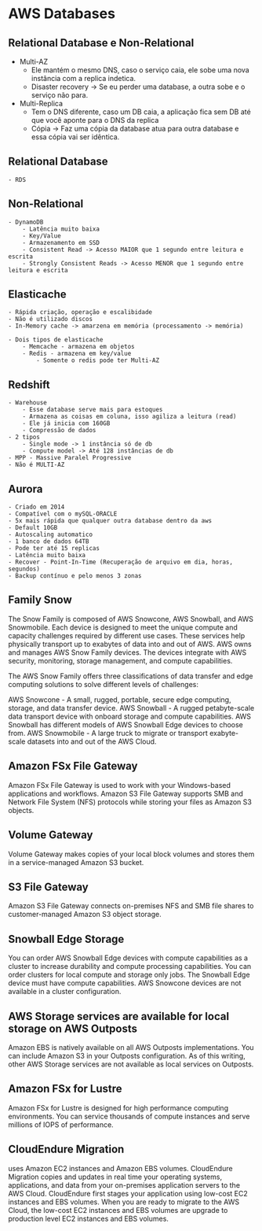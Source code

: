 # AWS Databases

## Relational Database e Non-Relational
- Multi-AZ  
    - Ele mantém o mesmo DNS, caso o serviço caia, ele sobe uma nova instância com a replica indetica. 
    - Disaster recovery
        -> Se eu perder uma database, a outra sobe e o serviço não para.
- Multi-Replica
    - Tem o DNS diferente, caso um DB caia, a aplicação fica sem DB até que você aponte para o DNS da replica
    - Cópia
        -> Faz uma cópia da database atua para outra database e essa cópia vai ser idêntica. 


## Relational Database
    - RDS

## Non-Relational
    - DynamoDB
        - Latência muito baixa
        - Key/Value
        - Armazenamento em SSD
        - Consistent Read -> Acesso MAIOR que 1 segundo entre leitura e escrita
        - Strongly Consistent Reads -> Acesso MENOR que 1 segundo entre leitura e escrita


## Elasticache
    - Rápida criação, operação e escalibidade 
    - Não é utilizado discos
    - In-Memory cache -> amarzena em memória (processamento -> memória)
    
    - Dois tipos de elasticache
        - Memcache - armazena em objetos 
        - Redis - armazena em key/value 
            - Somente o redis pode ter Multi-AZ

## Redshift
    - Warehouse 
        - Esse database serve mais para estoques
        - Armazena as coisas em coluna, isso agiliza a leitura (read)
        - Ele já inicia com 160GB
        - Compressão de dados
    - 2 tipos
        - Single mode -> 1 instância só de db
        - Compute model -> Até 128 instâncias de db
    - MPP - Massive Paralel Progressive
    - Não é MULTI-AZ

## Aurora
    - Criado em 2014
    - Compatível com o mySQL-ORACLE
    - 5x mais rápida que qualquer outra database dentro da aws
    - Default 10GB
    - Autoscaling automatico
    - 1 banco de dados 64TB
    - Pode ter até 15 replicas 
    - Latência muito baixa 
    - Recover - Point-In-Time (Recuperação de arquivo em dia, horas, segundos)
    - Backup contínuo e pelo menos 3 zonas


## Family Snow
The Snow Family is composed of AWS Snowcone, AWS Snowball, and AWS Snowmobile. Each device is designed to meet the unique compute and capacity challenges required by different use cases. These services help physically transport up to exabytes of data into and out of AWS. AWS owns and manages AWS Snow Family devices. The devices integrate with AWS security, monitoring, storage management, and compute capabilities. 

The AWS Snow Family offers three classifications of data transfer and edge computing solutions to solve different levels of challenges:

AWS Snowcone - A small, rugged, portable, secure edge computing, storage, and data transfer device.
AWS Snowball - A rugged petabyte-scale data transport device with onboard storage and compute capabilities. AWS Snowball has different models of AWS Snowball Edge devices to choose from.
AWS Snowmobile -  A large truck to migrate or transport exabyte-scale datasets into and out of the AWS Cloud. 


## Amazon FSx File Gateway
Amazon FSx File Gateway is used to work with your Windows-based applications and workflows. Amazon S3 File Gateway supports SMB and Network File System (NFS) protocols while storing your files as Amazon S3 objects.
    
## Volume Gateway
Volume Gateway makes copies of your local block volumes and stores them in a service-managed Amazon S3 bucket.

## S3 File Gateway
Amazon S3 File Gateway connects on-premises NFS and SMB file shares to customer-managed Amazon S3 object storage. 

## Snowball Edge Storage
You can order AWS Snowball Edge devices with compute capabilities as a cluster to increase durability and compute  processing capabilities. You can order clusters for local compute and storage only jobs. The Snowball Edge device must have compute capabilities. AWS Snowcone devices are not available in a cluster configuration.


## AWS Storage services are available for local storage on AWS Outposts
Amazon EBS is natively available on all AWS Outposts implementations. You can include Amazon S3 in your Outposts configuration. As of this writing, other AWS Storage services are not available as local services on Outposts.

## Amazon FSx for Lustre
Amazon FSx for Lustre is designed for high performance computing environments. You can service thousands of compute instances and serve millions of IOPS of performance.

## CloudEndure Migration
uses Amazon EC2 instances and Amazon EBS volumes. CloudEndure Migration copies and updates in real time your operating systems, applications, and data from your on-premises application servers to the AWS Cloud. CloudEndure first stages your application using low-cost EC2 instances and EBS volumes. When you are ready to migrate to the AWS Cloud, the low-cost EC2 instances and EBS volumes are upgrade to production level EC2 instances and EBS volumes.